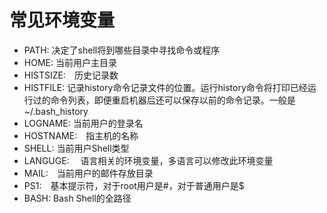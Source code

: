 # 常见环境变量

- PATH: 决定了shell将到哪些目录中寻找命令或程序 
- HOME: 当前用户主目录 
- HISTSIZE:　历史记录数
- HISTFILE: 记录history命令记录文件的位置。运行history命令将打印已经运行过的命令列表，即便重启机器后还可以保存以前的命令记录。一般是~/.bash_history
- LOGNAME: 当前用户的登录名 
- HOSTNAME:　指主机的名称 
- SHELL: 当前用户Shell类型 
- LANGUGE: 　语言相关的环境变量，多语言可以修改此环境变量 
- MAIL:　当前用户的邮件存放目录 
- PS1:　基本提示符，对于root用户是#，对于普通用户是$
- BASH: Bash Shell的全路径